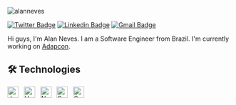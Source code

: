 <p align="left"> <img src="https://visitor-badge.glitch.me/badge?page_id=alanneves.alanneves" alt="alanneves" /> </p>
<p align="center">

[![Twitter Badge](https://img.shields.io/badge/-@alanrneves-1ca0f1?style=flat-square&labelColor=1ca0f1&logo=twitter&logoColor=white&link=https://twitter.com/alanrneves)](https://twitter.com/alanrneves)
[![Linkedin Badge](https://img.shields.io/badge/-Alan%20Reno%20Neves-blue?style=flat-square&logo=Linkedin&logoColor=white&link=https://www.linkedin.com/in/alan-neves/)](https://www.linkedin.com/in/alan-neves/)
[![Gmail Badge](https://img.shields.io/badge/-alanrenoneves@gmail.com-c14438?style=flat-square&logo=Gmail&logoColor=white&link=mailto:alanrenoneves@gmail.com)](mailto:alanrenoneves@gmail.com)

</p>

Hi guys, I'm Alan Neves. I am a Software Engineer from Brazil. I'm currently working on [Adapcon](https://github.com/Adapcon).

<a name="learning-now"></a>

## 🛠  Technologies
[<img src="https://img.shields.io/badge/JavaScript-282C34?logo=javascript&logoColor=F7DF1E" alt="JavaScript logo" title="JavaScript" height="25" />][learning_now_anchor]
&nbsp;
[<img src="https://img.shields.io/badge/Vue.js-282C34?logo=vue.js&logoColor=4FC08D" alt="Vue.js logo" title="Vue.js" height="25" />][learning_now_anchor]
&nbsp;
[<img src="https://img.shields.io/badge/Node.js-282C34?logo=node.js&logoColor=339933" alt="Node.js logo" title="Node.js" height="25" />][learning_now_anchor]
&nbsp;
[<img src="https://img.shields.io/badge/Serverless-282C34?logo=serverless" alt="Serverless logo" title="Serverless" height="25" />][learning_now_anchor]
&nbsp;
[<img src="https://img.shields.io/badge/Sass-282C34?logo=sass&logoColor=CC6699" alt="Sass logo" title="Sass" height="25" />][learning_now_anchor]
&nbsp;

[learning_now_anchor]: #learning-now
